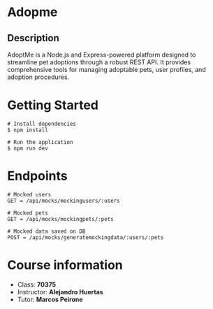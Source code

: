 # Adopme

## Description

AdoptMe is a Node.js and Express-powered platform designed to streamline pet adoptions through a robust REST API.
It provides comprehensive tools for managing adoptable pets, user profiles, and adoption procedures.

# Getting Started

```
# Install dependencies
$ npm install

# Run the application
$ npm run dev
```

# Endpoints

```
# Mocked users
GET = /api/mocks/mockingusers/:users

# Mocked pets
GET = /api/mocks/mockingpets/:pets

# Mocked data saved on DB
POST = /api/mocks/generatemockingdata/:users/:pets
```

# Course information

- Class: **70375**
- Instructor: **Alejandro Huertas**
- Tutor: **Marcos Peirone**
